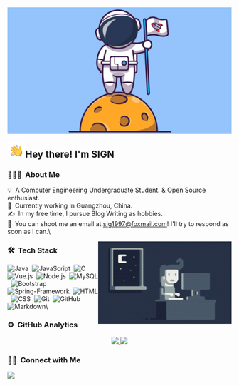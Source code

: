 <img src="assets/banner.jpg" alt="Aditya Vikram Singh Banner"/>

<img alt="Night Coding" src="assets\Hand Wave.gif" width='40' align="left"/><h2>Hey there! I'm SIGN</h2>

<!-- ## 👋 &nbsp;Hey there! I'm SIGN -->

### 👨🏻‍💻 &nbsp;About Me

💡 &nbsp;A Computer Engineering Undergraduate Student. & Open Source enthusiast.\
🌱 &nbsp;Currently working in Guangzhou, China.\
✍️ &nbsp;In my free time, I pursue Blog Writing as hobbies.\
💬 &nbsp;You can shoot me an email at sig1997@foxmail.com! I'll try to respond as soon as I can.\

<img alt="Night Coding" src="https://raw.githubusercontent.com/AVS1508/AVS1508/master/assets/Night-Coding.gif" align="right"/>

### 🛠 &nbsp;Tech Stack
![Java](https://img.shields.io/badge/-Java-05122A?style=flat&logo=Java&logoColor=FFA518)&nbsp;
![JavaScript](https://img.shields.io/badge/-JavaScript-05122A?style=flat&logo=javascript)&nbsp;
![C](https://img.shields.io/badge/-C-05122A?style=flat&logo=C&logoColor=A8B9CC)&nbsp;
![Vue.js](https://img.shields.io/badge/-VueJS-333333?style=flat&logo=Vue.js)&nbsp;
![Node.js](https://img.shields.io/badge/-Node.js-05122A?style=flat&logo=node.js)&nbsp;
![MySQL](https://img.shields.io/badge/-MySQL-333333?style=flat&logo=mysql)&nbsp;
![Bootstrap](https://img.shields.io/badge/-Bootstrap-05122A?style=flat&logo=bootstrap&logoColor=563D7C)&nbsp;
![Spring-Framework](https://img.shields.io/badge/-Spring-Framework-333333?style=flat&logo=mysql)&nbsp;
![HTML](https://img.shields.io/badge/-HTML-05122A?style=flat&logo=HTML5)&nbsp;
![CSS](https://img.shields.io/badge/-CSS-05122A?style=flat&logo=CSS3&logoColor=1572B6)&nbsp;
![Git](https://img.shields.io/badge/-Git-05122A?style=flat&logo=git)&nbsp;
![GitHub](https://img.shields.io/badge/-GitHub-05122A?style=flat&logo=github)&nbsp;
![Markdown](https://img.shields.io/badge/-Markdown-05122A?style=flat&logo=markdown)\

### ⚙️ &nbsp;GitHub Analytics

<p align="center">
<a href="https://github.com/WYUSIG">
  <img height="180em" src="https://github-readme-stats-eight-theta.vercel.app/api?username=WYUSIG&show_icons=true&theme=algolia&include_all_commits=true&count_private=true"/>
  <img height="180em" src="https://github-readme-stats-eight-theta.vercel.app/api/top-langs/?username=WYUSIG&layout=compact&langs_count=8&theme=algolia"/>
</a>
</p>


### 🤝🏻 &nbsp;Connect with Me

<p align="left">
<a href="mailto:sig1997@foxmail.com"><img src="https://img.shields.io/badge/-sig1997@foxmail.com-D14836?style=flat&logo=Gmail&logoColor=white"/></a>
</p>
